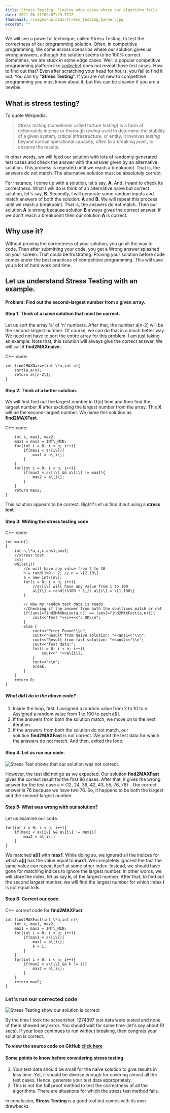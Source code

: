```yaml
---
title: Stress Testing. Finding edge cases where our algorithm fails
date: 2021-06-11T09:07:29.571Z
thumbnail: /images/uploads/stress_testing_banner.jpg
excerpt: ""
---
```

We will see a powerful technique, called Stress Testing, to test the correctness of our programming solution. Often, in competitive programming, We come across scenarios where our solution gives us wrong answers, although the solution seems to be 100% correct. Sometimes, we are stuck in some edge cases. Well, a popular competitive programming platform like [codechef](https://www.codechef.com) does not reveal those test cases. How to find out that? Even after scratching your head for hours, you fail to find it out. You can try "**Stress Testing**". If you are not new to competitive programming you must know about it, but this can be a savior if you are a newbie.

## What is stress testing?

To quote Wikipedia:

> _Stress testing_ (sometimes called torture _testing_) is a form of deliberately intense or thorough _testing_ used to determine the stability of a given system, critical infrastructure, or entity. It involves _testing_ beyond normal operational capacity, often to a breaking point, to observe the results.

In other words, we will feed our solution with lots of randomly generated test cases and check the answer with the answer given by an alternative solution. This process is repeated until we reach a breakpoint. That is, the answers do not match. The alternative solution must be absolutely correct.

For instance, I come up with a solution, let's say, **A**. And, I want to check its correctness. What I will do is think of an alternative naive but correct solution, let's say, **B**. Secondly, I will generate some random inputs and match answers of both the solution: **A** and **B.** We will repeat this process until we reach a breakpoint. That is, the answers do not match. Then our solution **A** is wrong because solution **B** always gives the correct answer. If we don't reach a breakpoint then our solution **A** is correct.

## Why use it?

Without proving the correctness of your solution, you go all the way to code. Then after submitting your code, you get a Wrong answer splashed on your screen. That could be frustrating. Proving your solution before code comes under the best practices of competitive programming. This will save you a lot of hard work and time.

## Let us understand Stress Testing with an example.

#### Problem: Find out the second-largest number from a given array.

#### Step 1: Think of a naive solution that must be correct.

Let us sort the array 'a' of 'n' numbers. After that, the number a\[n-2\] will be the second-largest number. Of course, we can do that in a much better way. We need not have to sort the entire array for this problem. I am just taking an example. Note that, this solution will always give the correct answer. We will call it **find2MAXnaive.** 

C++ code:

```
int find2MAXNaive(int \*a,int n){
    sort(a,a+n);
    return a\[n-2\];
}
```

#### Step 2: Think of a better solution.

We will first find out the largest number in O(n) time and then find the largest number **X** after excluding the largest number from the array. This **X** will be the second-largest number. We name this solution as **find2MAXFast**.

C++ code:

```int find2MAXFast(int \*a,int n){
    int k, max1, max2;
    max1 = max2 = INT\_MIN;
    for(int i = 0; i < n; i++){
        if(max1 < a\[i\]){
            max1 = a\[i\];
        }
    }
    for(int i = 0; i < n; i++){
        if(max2 < a\[i\] && a\[i\] != max1){
            max2 = a\[i\];
        }
    }
    return max2;
}
```

This solution appears to be correct. Right? Let us find it out using a **stress test**.

#### Step 3: Writing the stress testing code

C++ code:

```
int main()
{
    int n,\*a,i,c,ans1,ans2;
    //stress test
    c=1;
    while(1){
        //n will have any value from 2 to 10
        n = rand()%9 + 2; // n = \[2,10\]  
        a = new int\[n\];
        for(i = 0; i < n; i++){
            //a\[i\] will have any value from 1 to 100
            a\[i\] = rand()%100 + 1;// a\[i\] = \[1,100\]
        }

        // Now my random test data is ready. 
        //Checking if the answer from both the soultions match or not
        if((ans1=find2MAXNaive(a,n)) == (ans2=find2MAXFast(a,n))){
            cout<<"Test "<<c++<<": OK\\n";
        }
        else {
            cout<<"Error Found!\\n";
            cout<<"Result from naive solution: "<<ans1<<"\\n";
            cout<<"Result from fast solution: "<<ans2<<"\\n";
            cout<<"Test data:";
            for(i = 0; i < n; i++){
                cout<<" "<<a\[i\];
            }
            cout<<"\\n";
            break;
        }
    }
    return 0;
}
```

##### What did I do in the above code?

1. Inside the loop, first, I assigned a random value from 2 to 10 to n. Assigned a random value from 1 to 100 to each a\[i\].
2. If the answers from both the solution match, we move on to the next iteration.
3. If the answers from both the solution do not match, our solution **find2MAXFast** is not correct. We print the test data for which the answers do not match. And then, exited the loop.

#### Step 4: Let us run our code.

![Stress Test shows that our solution was not correct.](https://storage.googleapis.com/pubgtourneytool.appspot.com/blogs/images/Stress%20Test%20-%20Error%20found.png)

However, the test did not go as we expected. Our solution **find2MAXFast** gives the correct result for the first 86 cases. After that, it gives the wrong answer for the test case a = {12, 24, 39, 42, 43, 55, 76, 76} . The correct answer is 76 because we have two 76. So, it happens to be both the largest and the second-largest number.

#### Step 5: What was wrong with our solution?

Let us examine our code.

```
for(int i = 0; i < n; i++){
    if(max2 < a\[i\] && a\[i\] != max1){
        max2 = a\[i\];
    }
} 
```

We matched **a\[I\]** with **max1**. While doing so, we ignored all the indices for which **a\[i\]** has the value equal to **max1**. We completely ignored the fact the same value can repeat itself at some other index. Instead, we should have gone for matching indices to ignore the largest number. In other words, we will store the index, let us say **k**, of the largest number. After that, to find out the second largest number, we will find the largest number for which index **i** is not equal to **k**.

#### Step 6: Correct our code.

C++ correct code for **find2MAXFast**:

```
int find2MAXFast(int \*a,int n){
    int k, max1, max2;
    max1 = max2 = INT\_MIN;
    for(int i = 0; i < n; i++){
        if(max1 < a\[i\]){
            max1 = a\[i\];
            k = i;
        }
    }
    for(int i = 0; i < n; i++){
        if(max2 < a\[i\] && k != i){
            max2 = a\[i\];
        }
    }
    return max2;
}
```

### Let's run our corrected code

![Stress Testing show our solution is correct](https://storage.googleapis.com/pubgtourneytool.appspot.com/blogs/images/Stress%20Test%20-No%20Errors%20found.png)

By the time I took the screenshot, 1274397 test data were tested and none of them showed any error. You should wait for some time (let's say about 10 secs). If your loop continues to run without breaking, then congrats your solution is correct.

**To view the source code on GitHub [click here](https://github.com/abhinavkrin/competitive/blob/master/stress_test_example.cpp)** 

#### Some points to know before considering stress testing.

1. Your test data should be small for the naive solution to give results in less time. Yet, it should be diverse enough for covering almost all the test cases. Hence, generate your test data appropriately.
2. This is not the full proof method to test the correctness of all the algorithms. There are situations for which the stress test method fails.

In conclusion, **Stress Testing** is a good tool but comes with its own drawbacks.
